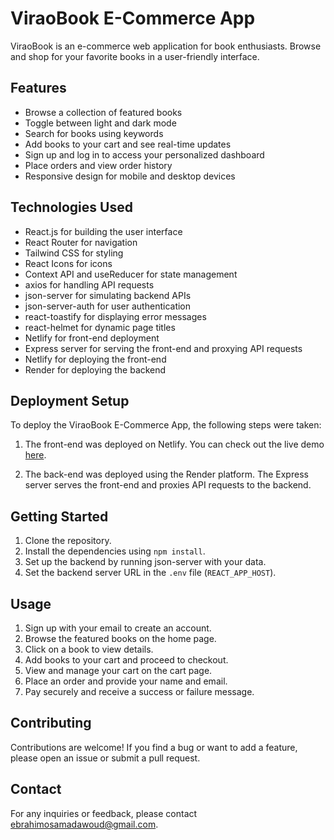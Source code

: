 # ViraoBook E-Commerce App

ViraoBook is an e-commerce web application for book enthusiasts. Browse and shop for your favorite books in a user-friendly interface.

## Features

- Browse a collection of featured books
- Toggle between light and dark mode
- Search for books using keywords
- Add books to your cart and see real-time updates
- Sign up and log in to access your personalized dashboard
- Place orders and view order history
- Responsive design for mobile and desktop devices

## Technologies Used

- React.js for building the user interface
- React Router for navigation
- Tailwind CSS for styling
- React Icons for icons
- Context API and useReducer for state management
- axios for handling API requests
- json-server for simulating backend APIs
- json-server-auth for user authentication
- react-toastify for displaying error messages
- react-helmet for dynamic page titles
- Netlify for front-end deployment
- Express server for serving the front-end and proxying API requests
- Netlify for deploying the front-end
- Render for deploying the backend

## Deployment Setup

To deploy the ViraoBook E-Commerce App, the following steps were taken:

1. The front-end was deployed on Netlify. You can check out the live demo [here](https://viarostore.netlify.app/).

2. The back-end was deployed using the Render platform. The Express server serves the front-end and proxies API requests to the backend.

## Getting Started

1. Clone the repository.
2. Install the dependencies using `npm install`.
3. Set up the backend by running json-server with your data.
4. Set the backend server URL in the `.env` file (`REACT_APP_HOST`).

## Usage

1. Sign up with your email to create an account.
2. Browse the featured books on the home page.
3. Click on a book to view details.
4. Add books to your cart and proceed to checkout.
5. View and manage your cart on the cart page.
6. Place an order and provide your name and email.
7. Pay securely and receive a success or failure message.

## Contributing

Contributions are welcome! If you find a bug or want to add a feature, please open an issue or submit a pull request.

## Contact

For any inquiries or feedback, please contact [ebrahimosamadawoud@gmail.com](mailto:ebrahimosamadawoud@gmail.com).

